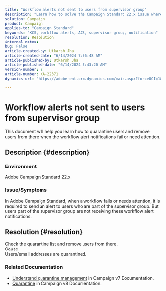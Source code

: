 ```yaml
---
title: "Workflow alerts not sent to users from supervisor group"
description: "Learn how to solve the Campaign Standard 22.x issue where workflow alert notifications fail or need attention."
solution: Campaign
product: Campaign
applies-to: "Campaign Standard"
keywords: "KCS, workflow alerts, ACS, supervisor group, notification"
resolution: Resolution
internal-notes: 
bug: False
article-created-by: Utkarsh Jha
article-created-date: "6/14/2024 7:36:48 AM"
article-published-by: Utkarsh Jha
article-published-date: "6/14/2024 7:43:20 AM"
version-number: 2
article-number: KA-22371
dynamics-url: "https://adobe-ent.crm.dynamics.com/main.aspx?forceUCI=1&pagetype=entityrecord&etn=knowledgearticle&id=d2d30ed8-202a-ef11-840a-000d3a5a67ba"

---
```

# Workflow alerts not sent to users from supervisor group


This document will help you learn how to quarantine users and remove users from there when the workflow alert notifications fail or need attention.

## Description {#description}


### Environment

Adobe Campaign Standard 22.x

### Issue/Symptoms

In Adobe Campaign Standard, when a workflow fails or needs attention, it is required to send an alert to users who are part of the supervisor group. But users part of the supervisor group are not receiving these workflow alert notifications.


## Resolution {#resolution}


Check the quarantine list and remove users from there.
<br>Cause<br>
Users/email addresses are quarantined.

### Related Documentation

- [Understand quarantine management](https://experienceleague.adobe.com/docs/campaign-classic/using/sending-messages/monitoring-deliveries/understanding-quarantine-management.html) in Campaign v7 Documentation.
- [Quarantine](https://experienceleague.adobe.com/docs/campaign/campaign-v8/campaigns/send/failures/quarantines.html) in Campaign v8 Documentation.

